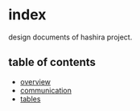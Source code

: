 # index

design documents of hashira project.

## table of contents

* [overview](./overview.md)
* [communication](./communication/communication.md)
* [tables](./tables.md)
